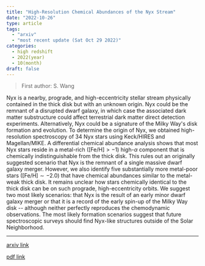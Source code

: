 ```yaml
---
title: "High-Resolution Chemical Abundances of the Nyx Stream"
date: "2022-10-26"
type: article
tags:
  - "arxiv"
  - "most recent update (Sat Oct 29 2022)"
categories:
  - high redshift
  - 2022(year)
  - 10(month)
draft: false
---
```


> First author: S. Wang

 Nyx is a nearby, prograde, and high-eccentricity stellar stream physically
contained in the thick disk but with an unknown origin. Nyx could be the
remnant of a disrupted dwarf galaxy, in which case the associated dark matter
substructure could affect terrestrial dark matter direct detection experiments.
Alternatively, Nyx could be a signature of the Milky Way's disk formation and
evolution. To determine the origin of Nyx, we obtained high-resolution
spectroscopy of 34 Nyx stars using Keck/HIRES and Magellan/MIKE. A differential
chemical abundance analysis shows that most Nyx stars reside in a metal-rich
($\mbox{[Fe/H]} > -1$) high-$\alpha$ component that is chemically
indistinguishable from the thick disk. This rules out an originally suggested
scenario that Nyx is the remnant of a single massive dwarf galaxy merger.
However, we also identify five substantially more metal-poor stars
($\mbox{[Fe/H]} \sim -2.0$) that have chemical abundances similar to the
metal-weak thick disk. It remains unclear how stars chemically identical to the
thick disk can be on such prograde, high-eccentricity orbits. We suggest two
most likely scenarios: that Nyx is the result of an early minor dwarf galaxy
merger or that it is a record of the early spin-up of the Milky Way disk --
although neither perfectly reproduces the chemodynamic observations. The most
likely formation scenarios suggest that future spectroscopic surveys should
find Nyx-like structures outside of the Solar Neighborhood.

---
[arxiv link](http://arxiv.org/abs/2210.15013v1)

[pdf link](http://arxiv.org/pdf/2210.15013v1)